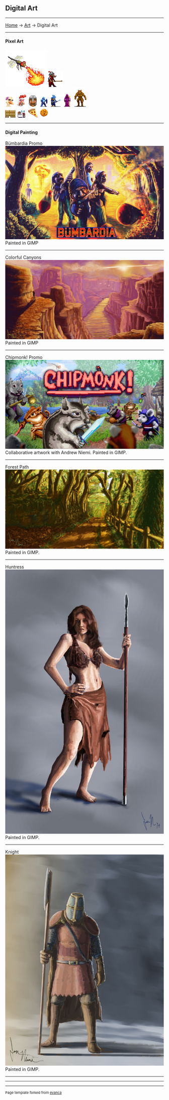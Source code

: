 ## Digital Art

---
[Home](/) -> [Art](/art) -> Digital Art

---
#### Pixel Art
<img src="images/digital_art/pixel_art/dragonfly.PNG?raw=true"/> <img src="images/digital_art/pixel_art/spearat.PNG?raw=true"/>
<br>
<img src="images/digital_art/pixel_art/hen_portrait.PNG?raw=true"/> <img src="images/digital_art/pixel_art/rooster_portrait.PNG?raw=true"/> <img src="images/digital_art/pixel_art/angry_warrior.PNG?raw=true"/> <img src="images/digital_art/pixel_art/knight.PNG?raw=true"/> <img src="images/digital_art/pixel_art/wizard.PNG?raw=true"/> <img src="images/digital_art/pixel_art/necro.PNG?raw=true"/> <img src="images/digital_art/pixel_art/minotaur.PNG?raw=true"/> 
<br>
<img src="images/digital_art/pixel_art/wood_fence.PNG?raw=true"/> <img src="images/digital_art/pixel_art/desk.PNG?raw=true"/> <img src="images/digital_art/pixel_art/pizza.PNG?raw=true"/> <img src="images/digital_art/pixel_art/cookie.PNG?raw=true"/>

---
#### Digital Painting
Bümbardia Promo
<img src="images/digital_art/bumbardia.jpg?raw=true"/>
Painted in GIMP

---
Colorful Canyons
<img src="images/digital_art/canyons.jpg?raw=true"/>
Painted in GIMP

---
Chipmonk! Promo
<img src="images/digital_art/chipmonk.jpg?raw=true"/>
Collaborative artwork with Andrew Niemi. Painted in GIMP.

---
Forest Path
<img src="images/digital_art/forestpath.jpg?raw=true"/>
Painted in GIMP.

---
Huntress
<img src="images/digital_art/huntress.jpg?raw=true"/>
Painted in GIMP.

---
Knight
<img src="images/digital_art/knight.jpg?raw=true"/>
Painted in GIMP.

---

---

---
<p style="font-size:11px">Page template forked from <a href="https://github.com/evanca/quick-portfolio">evanca</a></p>
<!-- Remove above link if you don't want to attibute -->
